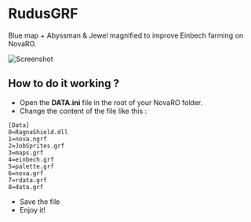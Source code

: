 # RudusGRF
Blue map + Abyssman & Jewel magnified to improve Einbech farming on NovaRO.

![Screenshot](https://i.ibb.co/FHnfGrx/rudus.jpg) 

## How to do it working ?
- Open the **DATA.ini** file in the root of your NovaRO folder.
- Change the content of the file like this :
```
[Data]
0=RagnaShield.dll
1=nova.ngrf
2=JobSprites.grf
3=maps.grf
4=einbech.grf
5=palette.grf
6=nova.grf
7=rdata.grf
8=data.grf
```
- Save the file
- Enjoy it!
